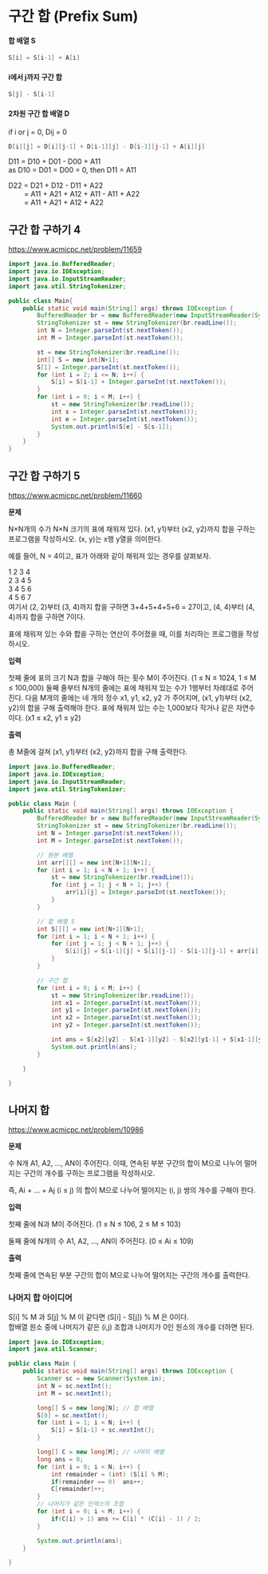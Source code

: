 # 구간 합 (Prefix Sum)

#### 합 배열 S 
```java
S[i] = S[i-1] + A[i]
```

#### i에서 j까지 구간 합
```java
S[j] - S[i-1]
```

#### 2차원 구간 합 배열 D

if i or j = 0, Dij = 0
```java
D[i][j] = D[i][j-1] + D[i-1][j] - D[i-1][j-1] + A[i][j] 
```
D11 = D10 + D01 - D00 + A11 <br>
as D10 = D01 = D00 = 0, then D11 = A11 <br>

D22 = D21 + D12 - D11 + A22 <br>
&nbsp; &nbsp; &nbsp; &nbsp;
= A11 + A21 + A12 + A11 - A11 + A22 <br>
&nbsp; &nbsp; &nbsp; &nbsp;
= A11 + A21 + A12 + A22 <br>


## 구간 합 구하기 4
https://www.acmicpc.net/problem/11659

```java
import java.io.BufferedReader;
import java.io.IOException;
import java.io.InputStreamReader;
import java.util.StringTokenizer;

public class Main{
	public static void main(String[] args) throws IOException {
		BufferedReader br = new BufferedReader(new InputStreamReader(System.in));
		StringTokenizer st = new StringTokenizer(br.readLine());
		int N = Integer.parseInt(st.nextToken());
		int M = Integer.parseInt(st.nextToken());

		st = new StringTokenizer(br.readLine());
		int[] S = new int[N+1];
		S[1] = Integer.parseInt(st.nextToken());
		for (int i = 2; i <= N; i++) {
			S[i] = S[i-1] + Integer.parseInt(st.nextToken());
		}
		for (int i = 0; i < M; i++) {
			st = new StringTokenizer(br.readLine());
			int s = Integer.parseInt(st.nextToken());
			int e = Integer.parseInt(st.nextToken());
			System.out.println(S[e] - S[s-1]);
		}
	}
}
```


## 구간 합 구하기 5
https://www.acmicpc.net/problem/11660

**문제** <br>

N×N개의 수가 N×N 크기의 표에 채워져 있다. (x1, y1)부터 (x2, y2)까지 합을 구하는 프로그램을 작성하시오. (x, y)는 x행 y열을 의미한다. <br>

예를 들어, N = 4이고, 표가 아래와 같이 채워져 있는 경우를 살펴보자. <br>

1	2	3	4 <br>
2	3	4	5 <br>
3	4	5	6 <br>
4	5	6	7 <br>
여기서 (2, 2)부터 (3, 4)까지 합을 구하면 3+4+5+4+5+6 = 27이고, (4, 4)부터 (4, 4)까지 합을 구하면 7이다. <br>

표에 채워져 있는 수와 합을 구하는 연산이 주어졌을 때, 이를 처리하는 프로그램을 작성하시오.

**입력** <br>

첫째 줄에 표의 크기 N과 합을 구해야 하는 횟수 M이 주어진다. (1 ≤ N ≤ 1024, 1 ≤ M ≤ 100,000) 둘째 줄부터 N개의 줄에는 표에 채워져 있는 수가 1행부터 차례대로 주어진다. 다음 M개의 줄에는 네 개의 정수 x1, y1, x2, y2 가 주어지며, (x1, y1)부터 (x2, y2)의 합을 구해 출력해야 한다. 표에 채워져 있는 수는 1,000보다 작거나 같은 자연수이다. (x1 ≤ x2, y1 ≤ y2)

**출력** <br>

총 M줄에 걸쳐 (x1, y1)부터 (x2, y2)까지 합을 구해 출력한다.

```java
import java.io.BufferedReader;
import java.io.IOException;
import java.io.InputStreamReader;
import java.util.StringTokenizer;

public class Main {
    public static void main(String[] args) throws IOException {
        BufferedReader br = new BufferedReader(new InputStreamReader(System.in));
        StringTokenizer st = new StringTokenizer(br.readLine());
        int N = Integer.parseInt(st.nextToken());
        int M = Integer.parseInt(st.nextToken());

        // 원본 배열
        int arr[][] = new int[N+1][N+1];
        for (int i = 1; i < N + 1; i++) {
            st = new StringTokenizer(br.readLine());
            for (int j = 1; j < N + 1; j++) {
                arr[i][j] = Integer.parseInt(st.nextToken());
            }
        }

        // 합 배열 S
        int S[][] = new int[N+1][N+1];
        for (int i = 1; i < N + 1; i++) {
            for (int j = 1; j < N + 1; j++) {
                S[i][j] = S[i-1][j] + S[i][j-1] - S[i-1][j-1] + arr[i][j];
            }
        }

        // 구간 합
        for (int i = 0; i < M; i++) {
            st = new StringTokenizer(br.readLine());
            int x1 = Integer.parseInt(st.nextToken());
            int y1 = Integer.parseInt(st.nextToken());
            int x2 = Integer.parseInt(st.nextToken());
            int y2 = Integer.parseInt(st.nextToken());

            int ans = S[x2][y2] - S[x1-1][y2] - S[x2][y1-1] + S[x1-1][y1-1];
            System.out.println(ans);
        }

    }

}

```

## 나머지 합
https://www.acmicpc.net/problem/10986

**문제** <br>

수 N개 A1, A2, ..., AN이 주어진다. 이때, 연속된 부분 구간의 합이 M으로 나누어 떨어지는 구간의 개수를 구하는 프로그램을 작성하시오. <br>

즉, Ai + ... + Aj (i ≤ j) 의 합이 M으로 나누어 떨어지는 (i, j) 쌍의 개수를 구해야 한다.

**입력** <br>

첫째 줄에 N과 M이 주어진다. (1 ≤ N ≤ 106, 2 ≤ M ≤ 103)

둘째 줄에 N개의 수 A1, A2, ..., AN이 주어진다. (0 ≤ Ai ≤ 109) <br>

**출력** <br>

첫째 줄에 연속된 부분 구간의 합이 M으로 나누어 떨어지는 구간의 개수를 출력한다.

### 나머지 합 아이디어
S[i] % M 과 S[j] % M 이 같다면 (S[i] - S[j]) % M 은 0이다.<br>
합배열 원소 중에 나머지가 같은 (i,j) 조합과 나머지가 0인 원소의 개수를 더하면 된다.

```java
import java.io.IOException;
import java.util.Scanner;

public class Main {
    public static void main(String[] args) throws IOException {
        Scanner sc = new Scanner(System.in);
        int N = sc.nextInt();
        int M = sc.nextInt();

        long[] S = new long[N]; // 합 배열
        S[0] = sc.nextInt();
        for (int i = 1; i < N; i++) {
            S[i] = S[i-1] + sc.nextInt();
        }

        long[] C = new long[M]; // 나머지 배열
        long ans = 0;
        for (int i = 0; i < N; i++) {
            int remainder = (int) (S[i] % M);
            if(remainder == 0)  ans++;
            C[remainder]++;
        }
        // 나머지가 같은 인덱스의 조합
        for (int i = 0; i < M; i++) {
            if(C[i] > 1) ans += C[i] * (C[i] - 1) / 2;
        }

        System.out.println(ans);
    }

}

```
